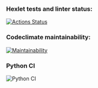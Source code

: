 ### Hexlet tests and linter status:
[![Actions Status](https://github.com/yulia-sa/python-project-lvl1/workflows/hexlet-check/badge.svg)](https://github.com/yulia-sa/python-project-lvl1/actions)

### Сodeclimate maintainability:
[![Maintainability](https://api.codeclimate.com/v1/badges/a99a88d28ad37a79dbf6/maintainability)](https://codeclimate.com/github/codeclimate/codeclimate/maintainability)

### Python CI
![Python CI](https://github.com/yulia-sa/python-project-lvl1/blob/main/.github/workflows/pyci.yml/badge.svg)
